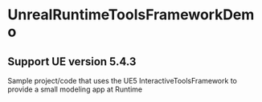 # UnrealRuntimeToolsFrameworkDemo
## Support UE version 5.4.3
Sample project/code that uses the UE5 InteractiveToolsFramework to provide a small modeling app at Runtime
